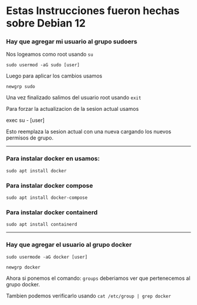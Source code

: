 # Estas Instrucciones fueron hechas sobre Debian 12

### Hay que agregar mi usuario al grupo sudoers

Nos logeamos como root usando ```su```

```sudo usermod -aG sudo [user]```

Luego para aplicar los cambios usamos

```newgrp sudo```

Una vez finalizado salimos del usuario root usando ```exit```

Para forzar la actualizacion de la sesion actual usamos

exec su - [user]

Esto reemplaza la sesion actual con una nueva cargando los nuevos permisos de grupo.

---

### Para instalar docker en usamos:

```sudo apt install docker```

### Para instalar docker compose

```sudo apt install docker-compose```

### Para instalar docker containerd

```sudo apt install containerd```

---

### Hay que agregar el usuario al grupo docker

```sudo usermode -aG docker [user]```

```newgrp docker```

Ahora si ponemos el comando: ```groups``` deberiamos ver que pertenecemos al grupo docker.

Tambien podemos verificarlo usando ```cat /etc/group | grep docker```